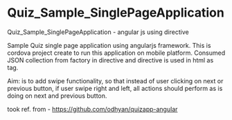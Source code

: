 # Quiz_Sample_SinglePageApplication
Quiz_Sample_SinglePageApplication - angular js using directive

Sample Quiz single page application using angularjs framework. This is cordova project create to run this application on mobile platform. Consumed JSON collection from factory in directive and directive is used in html as tag.

Aim: is to add swipe functionality, so that instead of user clicking on next or previous button, if user swipe right and left, all actions should perform as is doing on next and previous button.



took ref. from - https://github.com/odhyan/quizapp-angular 